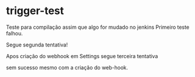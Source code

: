 # trigger-test

Teste para compilação assim que algo for mudado no jenkins
Primeiro teste falhou.

Segue segunda tentativa!

Apos criação do webhook em Settings segue terceira tentativa

sem sucesso mesmo com a criação do web-hook.
